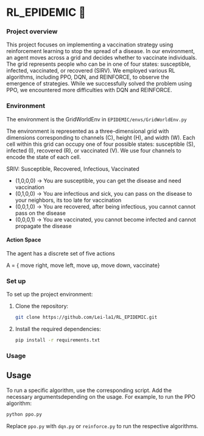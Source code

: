 # RL_EPIDEMIC :syringe:

### Project overview
This project focuses on implementing a vaccination strategy using reinforcement learning to stop the spread of a disease. In our environment, an agent moves across a grid and decides whether to vaccinate individuals. The grid represents people who can be in one of four states: susceptible, infected, vaccinated, or recovered (SIRV). We employed various RL algorithms, including PPO, DQN, and REINFORCE, to observe the emergence of strategies. While we successfully solved the problem using PPO, we encountered more difficulties with DQN and REINFORCE.

### Environment
The environment is the GridWorldEnv in `EPIDEMIC/envs/GridWorldEnv.py`

The environment is represented as a three-dimensional grid with dimensions corresponding to channels (C), height (H), and width (W). Each cell within this grid can occupy one of four possible states: susceptible (S), infected (I), recovered (R), or vaccinated (V). We use four channels to encode the state of each cell. 

SRIV: Susceptible, Recovered, Infectious, Vaccinated 
- (1,0,0,0) -> You are susceptible, you can get the disease and need vaccination
- (0,1,0,0) -> You are infectious and sick, you can pass on the disease to your neighbors, its too late for vaccination
- (0,0,1,0) -> You are recovered, after being infectious, you cannot cannot pass on the disease 
- (0,0,0,1) -> You are vaccinated, you cannot become infected and cannot propagate the disease

#### Action Space
The agent has a discrete set of five actions

A = { move right, move left, move up, move down, vaccinate}




### Set up
To set up the project environment:

1. Clone the repository:
   ```bash
   git clone https://github.com/Lei-la1/RL_EPIDEMIC.git
   ```
2. Install the required dependencies:
   ```bash
   pip install -r requirements.txt
   ```


### Usage
## Usage
To run a specific algorithm, use the corresponding script. Add the necessary argumentsdepending on the usage. For example, to run the PPO algorithm:

```bash
python ppo.py
```

Replace `ppo.py` with `dqn.py` or `reinforce.py` to run the respective algorithms.

